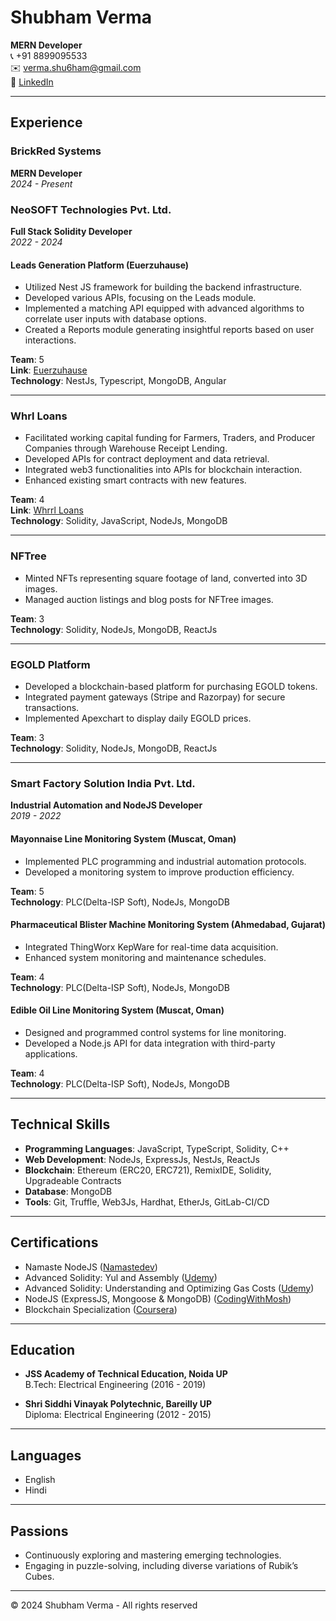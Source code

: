 # Shubham Verma

**MERN Developer**  
📞 +91 8899095533  
✉️ verma.shu6ham@gmail.com  
🔗 [LinkedIn](https://www.linkedin.com/in/verma-shu6ham/)  

---

## Experience

### BrickRed Systems
**MERN Developer**  
*2024 - Present*

### NeoSOFT Technologies Pvt. Ltd.
**Full Stack Solidity Developer**  
*2022 - 2024*

#### Leads Generation Platform (Euerzuhause)
- Utilized Nest JS framework for building the backend infrastructure.
- Developed various APIs, focusing on the Leads module.
- Implemented a matching API equipped with advanced algorithms to correlate user inputs with database options.
- Created a Reports module generating insightful reports based on user interactions.

**Team**: 5  
**Link**: [Euerzuhause](https://www.euerzuhause.de/)  
**Technology**: NestJs, Typescript, MongoDB, Angular  

---

### Whrl Loans
- Facilitated working capital funding for Farmers, Traders, and Producer Companies through Warehouse Receipt Lending.
- Developed APIs for contract deployment and data retrieval.
- Integrated web3 functionalities into APIs for blockchain interaction.
- Enhanced existing smart contracts with new features.

**Team**: 4  
**Link**: [Whrrl Loans](https://www.whr.loans/)  
**Technology**: Solidity, JavaScript, NodeJs, MongoDB  

---

### NFTree
- Minted NFTs representing square footage of land, converted into 3D images.
- Managed auction listings and blog posts for NFTree images.

**Team**: 3  
**Technology**: Solidity, NodeJs, MongoDB, ReactJs  

---

### EGOLD Platform
- Developed a blockchain-based platform for purchasing EGOLD tokens.
- Integrated payment gateways (Stripe and Razorpay) for secure transactions.
- Implemented Apexchart to display daily EGOLD prices.

**Team**: 3  
**Technology**: Solidity, NodeJs, MongoDB, ReactJs  

---

### Smart Factory Solution India Pvt. Ltd.
**Industrial Automation and NodeJS Developer**  
*2019 - 2022*

#### Mayonnaise Line Monitoring System (Muscat, Oman)
- Implemented PLC programming and industrial automation protocols.
- Developed a monitoring system to improve production efficiency.

**Team**: 5  
**Technology**: PLC(Delta-ISP Soft), NodeJs, MongoDB  

#### Pharmaceutical Blister Machine Monitoring System (Ahmedabad, Gujarat)
- Integrated ThingWorx KepWare for real-time data acquisition.
- Enhanced system monitoring and maintenance schedules.

**Team**: 4  
**Technology**: PLC(Delta-ISP Soft), NodeJs, MongoDB  

#### Edible Oil Line Monitoring System (Muscat, Oman)
- Designed and programmed control systems for line monitoring.
- Developed a Node.js API for data integration with third-party applications.

**Team**: 4  
**Technology**: PLC(Delta-ISP Soft), NodeJs, MongoDB  

---

## Technical Skills

- **Programming Languages**: JavaScript, TypeScript, Solidity, C++
- **Web Development**: NodeJs, ExpressJs, NestJs, ReactJs
- **Blockchain**: Ethereum (ERC20, ERC721), RemixIDE, Solidity, Upgradeable Contracts
- **Database**: MongoDB
- **Tools**: Git, Truffle, Web3Js, Hardhat, EtherJs, GitLab-CI/CD

---

## Certifications

- Namaste NodeJS ([Namastedev](https://namastedev.com/verma.shu6ham/certificates/namaste-node))
- Advanced Solidity: Yul and Assembly ([Udemy](https://drive.google.com/file/d/1W388kpOgpym_rrv_-pz5gLEQPWglCNq4/view?usp=drive_link))
- Advanced Solidity: Understanding and Optimizing Gas Costs ([Udemy](https://drive.google.com/file/d/1Qk95GpciyopI0Ta0sWqK4PLVRR_zi-4Y/view?usp=drive_link))
- NodeJS (ExpressJS, Mongoose & MongoDB) ([CodingWithMosh](https://drive.google.com/file/d/1yLXh8VxgKBPM-z8S5Yi3DV_-U2bN486E/view?usp=drive_link))
- Blockchain Specialization ([Coursera](https://drive.google.com/file/d/1Q9lJ5w1txK77H1BcQxPhNic15FL3w9yx/view?usp=drive_link))

---

## Education

- **JSS Academy of Technical Education, Noida UP**  
  B.Tech: Electrical Engineering (2016 - 2019)

- **Shri Siddhi Vinayak Polytechnic, Bareilly UP**  
  Diploma: Electrical Engineering (2012 - 2015)

---

## Languages

- English
- Hindi

---

## Passions

- Continuously exploring and mastering emerging technologies.
- Engaging in puzzle-solving, including diverse variations of Rubik’s Cubes.

---

© 2024 Shubham Verma - All rights reserved
